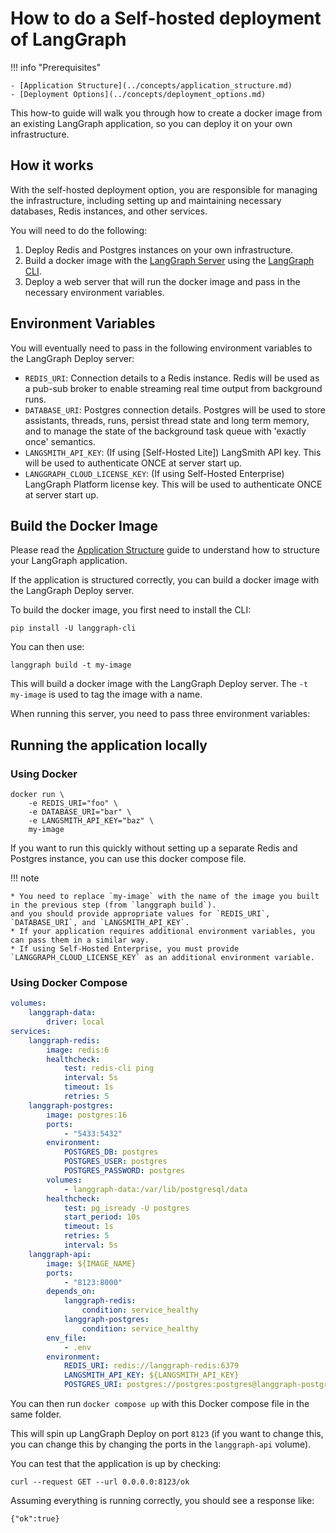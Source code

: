 # How to do a Self-hosted deployment of LangGraph

!!! info "Prerequisites"

    - [Application Structure](../concepts/application_structure.md)
    - [Deployment Options](../concepts/deployment_options.md)

This how-to guide will walk you through how to create a docker image from an existing LangGraph application, so you can deploy it on your own infrastructure.

## How it works

With the self-hosted deployment option, you are responsible for managing the infrastructure, including setting up and maintaining necessary databases, Redis instances, and other services.

You will need to do the following:

1. Deploy Redis and Postgres instances on your own infrastructure.
2. Build a docker image with the [LangGraph Server](../concepts/langgraph_server.md) using the [LangGraph CLI](../concepts/langgraph_cli.md).
3. Deploy a web server that will run the docker image and pass in the necessary environment variables.

## Environment Variables

You will eventually need to pass in the following environment variables to the LangGraph Deploy server:

- `REDIS_URI`: Connection details to a Redis instance. Redis will be used as a pub-sub broker to enable streaming real time output from background runs.
- `DATABASE_URI`: Postgres connection details. Postgres will be used to store assistants, threads, runs, persist thread state and long term memory, and to manage the state of the background task queue with 'exactly once' semantics.
- `LANGSMITH_API_KEY`: (If using [Self-Hosted Lite]) LangSmith API key. This will be used to authenticate ONCE at server start up.
- `LANGGRAPH_CLOUD_LICENSE_KEY`: (If using Self-Hosted Enterprise) LangGraph Platform license key. This will be used to authenticate ONCE at server start up.


## Build the Docker Image

Please read the [Application Structure](../concepts/application_structure.md) guide to understand how to structure your LangGraph application.

If the application is structured correctly, you can build a docker image with the LangGraph Deploy server.

To build the docker image, you first need to install the CLI:

```shell
pip install -U langgraph-cli
```

You can then use:

```
langgraph build -t my-image
```

This will build a docker image with the LangGraph Deploy server. The `-t my-image` is used to tag the image with a name.

When running this server, you need to pass three environment variables:

## Running the application locally

### Using Docker

```shell
docker run \
    -e REDIS_URI="foo" \
    -e DATABASE_URI="bar" \
    -e LANGSMITH_API_KEY="baz" \
    my-image
```

If you want to run this quickly without setting up a separate Redis and Postgres instance, you can use this docker compose file.

!!! note

    * You need to replace `my-image` with the name of the image you built in the previous step (from `langgraph build`).
    and you should provide appropriate values for `REDIS_URI`, `DATABASE_URI`, and `LANGSMITH_API_KEY`.
    * If your application requires additional environment variables, you can pass them in a similar way.
    * If using Self-Hosted Enterprise, you must provide `LANGGRAPH_CLOUD_LICENSE_KEY` as an additional environment variable.


### Using Docker Compose

```yml
volumes:
    langgraph-data:
        driver: local
services:
    langgraph-redis:
        image: redis:6
        healthcheck:
            test: redis-cli ping
            interval: 5s
            timeout: 1s
            retries: 5
    langgraph-postgres:
        image: postgres:16
        ports:
            - "5433:5432"
        environment:
            POSTGRES_DB: postgres
            POSTGRES_USER: postgres
            POSTGRES_PASSWORD: postgres
        volumes:
            - langgraph-data:/var/lib/postgresql/data
        healthcheck:
            test: pg_isready -U postgres
            start_period: 10s
            timeout: 1s
            retries: 5
            interval: 5s
    langgraph-api:
        image: ${IMAGE_NAME}
        ports:
            - "8123:8000"
        depends_on:
            langgraph-redis:
                condition: service_healthy
            langgraph-postgres:
                condition: service_healthy
        env_file:
            - .env
        environment:
            REDIS_URI: redis://langgraph-redis:6379
            LANGSMITH_API_KEY: ${LANGSMITH_API_KEY}
            POSTGRES_URI: postgres://postgres:postgres@langgraph-postgres:5432/postgres?sslmode=disable
```

You can then run `docker compose up` with this Docker compose file in the same folder.

This will spin up LangGraph Deploy on port `8123` (if you want to change this, you can change this by changing the ports in the `langgraph-api` volume).

You can test that the application is up by checking:

```shell
curl --request GET --url 0.0.0.0:8123/ok
```
Assuming everything is running correctly, you should see a response like:

```shell
{"ok":true}
```
